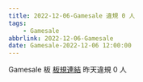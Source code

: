 ```yaml
---
title: 2022-12-06-Gamesale 違規 0 人
tags:
    - Gamesale
abbrlink: 2022-12-06-Gamesale
date: Gamesale-2022-12-06 12:00:00
---
```

Gamesale 板 [板規連結](https://www.ptt.cc/bbs/Gossiping/M.1637425085.A.07D.html)
昨天違規 0 人
